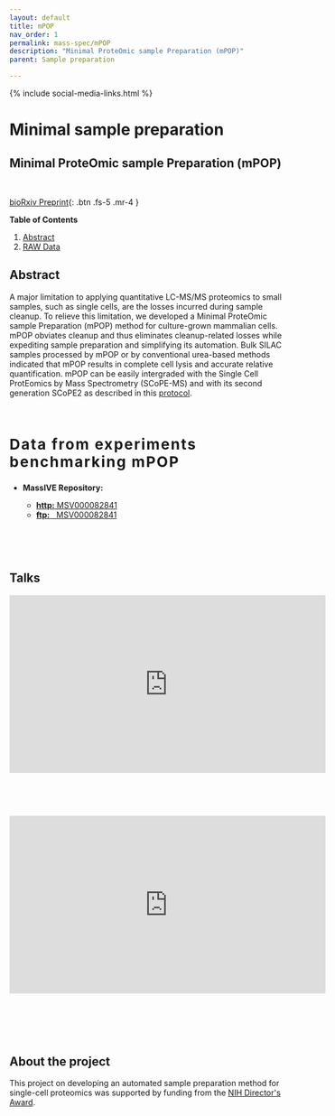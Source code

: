 ```yaml
---
layout: default
title: mPOP
nav_order: 1
permalink: mass-spec/mPOP
description: "Minimal ProteOmic sample Preparation (mPOP)"
parent: Sample preparation

---
```

{% include social-media-links.html %}

# Minimal sample preparation

## Minimal ProteOmic sample Preparation (mPOP)

&nbsp;

<span class="text-center"></span>
[bioRxiv Preprint](https://www.biorxiv.org/content/10.1101/399774v1){: .btn .fs-5 .mr-4 }

**Table of Contents**

1. [Abstract](#abstract)
2. [RAW Data](#data)


## Abstract

A major limitation to applying quantitative LC-MS/MS proteomics to small samples, such as single cells, are the losses incurred during sample cleanup. To relieve this limitation, we developed a Minimal ProteOmic sample Preparation (mPOP) method for culture-grown mammalian cells. mPOP obviates cleanup and thus eliminates cleanup-related losses while expediting sample preparation and simplifying its automation. Bulk SILAC samples processed by mPOP or by conventional urea-based methods indicated that mPOP results in complete cell lysis and accurate relative quantification. mPOP can be easily intergraded with the Single Cell ProtEomics by Mass Spectrometry (SCoPE-MS) and with its second generation SCoPE2 as described in this [protocol](https://www.biorxiv.org/content/10.1101/2021.03.12.435034v1).


<!--   ![]({{site.baseurl}}Figures/Single-cell-Proteomics_Applications_iCarrier.png){: width="80%" .center-image}
To increase the throughput and quantitative accuracy of single-cell protein analysis by [SCoPE-MS](https://doi.org/10.1101/102681), we introduced many technical improvements in both the sample preparation and in the mass-spectrometry analysis. The [synergistic effect](https://www.biorxiv.org/content/biorxiv/early/2019/12/05/665307/T1.medium.gif) is to increase quantitative accuracy by 4-fold and the throughput of data acquisition about 8-fold. Below, we outline controlled experiments that illustrate the benefits of **individual** improvements. To comprehensively compare the mass-spec data at all levels (including chromatographic separation, precursor abundance, ion isolation, spectral purity, and peptide sequence identification), we include the full [Data-driven Optimization of MS (DO-MS)](https://do-ms.slavovlab.net) reports for each set of experiments. 
-->

&nbsp;


<h2 style="letter-spacing: 2px; font-size: 26px;" id="data" >Data from experiments benchmarking mPOP</h2>

* **MassIVE Repository:**
  - [**http:**  MSV000082841](https://massive.ucsd.edu/ProteoSAFe/dataset.jsp?task=bfd7f21d718940fdbaccc0d58ad6b122)
  - [**ftp:** &nbsp; MSV000082841](ftp://massive.ucsd.edu/MSV000082841)

  &nbsp;

  &nbsp;
## Talks

<iframe width="560" height="315" src="https://www.youtube.com/embed/mz6Yq2XSu-8" title="YouTube video player" frameborder="0" allow="accelerometer; autoplay; clipboard-write; encrypted-media; gyroscope; picture-in-picture" allowfullscreen></iframe>

&nbsp;

&nbsp;

<iframe width="560" height="315" src="https://www.youtube.com/embed/w48VxHymqo0" title="YouTube video player" frameborder="0" allow="accelerometer; autoplay; clipboard-write; encrypted-media; gyroscope; picture-in-picture" allowfullscreen></iframe>
&nbsp;

&nbsp;  

&nbsp;

## About the project

This project on developing an automated sample preparation method for single-cell proteomics was supported by funding from the [NIH Director's Award](https://projectreporter.nih.gov/project_info_description.cfm?aid=9167004&icde=31336575).

&nbsp;  

&nbsp;

&nbsp;

&nbsp;

&nbsp;

&nbsp;

&nbsp;

&nbsp;

&nbsp;

&nbsp;

&nbsp;

&nbsp;

&nbsp;

&nbsp;

&nbsp;

&nbsp;

